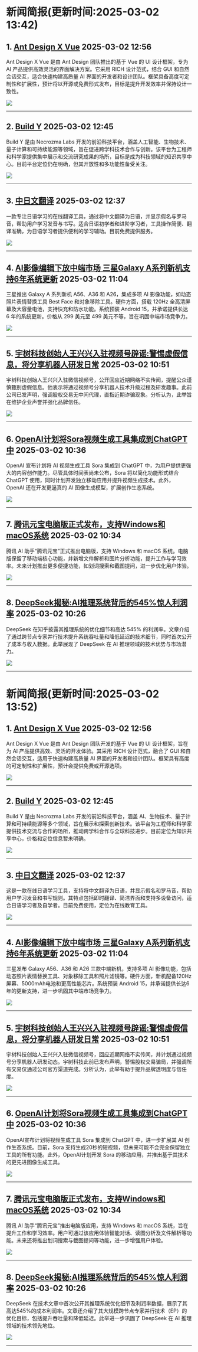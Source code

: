 # 新闻简报(更新时间:2025-03-02 13:42)

## 1. [Ant Design X Vue](https://top.aibase.com/tool/ant-design-x-vue)   2025-03-02 12:56

Ant Design X Vue 是由 Ant Design 团队推出的基于 Vue 的 UI 设计框架，专为 AI 产品提供高效灵活的界面解决方案。它采用 RICH 设计范式，结合 GUI 和自然会话交互，适合快速构建高质量 AI 界面的开发者和设计团队。框架具备高度可定制性和扩展性，预计将以开源或免费形式发布，目标是提升开发效率并保持设计一致性。

![](https://pic.chinaz.com/ai/2025/03/02/202503021256447499.jpg)

---

## 2. [Build Y](https://top.aibase.com/tool/build-y)   2025-03-02 12:45

Build Y 是由 Necrozma Labs 开发的前沿科技平台，涵盖人工智能、生物技术、量子计算和可持续能源等领域，旨在促进跨学科技术合作与创新。该平台为工程师和科学家提供集中展示和交流研究成果的场所，目标是成为科技领域的知识共享中心。目前平台定位仍在明确，但其开放性和多功能性备受关注。

![](https://pic.chinaz.com/ai/2025/03/02/202503021245440695.jpg)

---

## 3. [中日文翻译](https://top.aibase.com/tool/zhongriwenfanyi)   2025-03-02 12:37

一款专注日语学习的在线翻译工具，通过将中文翻译为日语，并显示假名与罗马音，帮助用户学习发音与书写。适合日语初学者和进阶学习者，工具操作简便、翻译准确，为日语学习者提供便利的学习辅助。目前免费提供服务。

![](https://pic.chinaz.com/ai/2025/03/02/202503021237506013.jpg)

---

## 4. [AI影像编辑下放中端市场 三星Galaxy A系列新机支持6年系统更新](https://www.aibase.com/zh/news/15862)   2025-03-02 11:04

三星推出 Galaxy A 系列新机 A56、A36 和 A26，集成多项 AI 影像功能，如动态照片表情替换工具 Best Face 和对象移除工具。硬件方面，搭载 120Hz 全高清屏幕及大容量电池，支持快充和防水功能。系统预装 Android 15，并承诺提供长达 6 年的系统更新。价格从 299 美元至 499 美元不等，旨在巩固中端市场竞争力。

![](https://upload.chinaz.com/2025/0302/6387651023543381594057059.png)

---

## 5. [宇树科技创始人王兴兴入驻视频号辟谣:警惕虚假信息，将分享机器人研发日常](https://www.aibase.com/zh/news/15861)   2025-03-02 10:51

宇树科技创始人王兴兴入驻微信视频号，公开回应近期网络不实传闻，提醒公众谨慎甄别虚假信息。他表示将通过视频号分享机器人技术升级过程及研发趣事。此前公司已发声明，强调股权交易无中间代理，直指近期诈骗现象。分析认为，此举旨在维护企业声誉并强化品牌信任。

![](https://upload.chinaz.com/2025/0302/6387650949240976875977249.png)

---

## 6. [OpenAI计划将Sora视频生成工具集成到ChatGPT中](https://www.aibase.com/zh/news/15860)   2025-03-02 10:36

OpenAI 宣布计划将 AI 视频生成工具 Sora 集成到 ChatGPT 中，为用户提供更强大的内容创作能力。尽管具体时间表尚未公布，Sora 将以简化功能形式结合 ChatGPT 使用，同时计划开发独立移动应用并提升视频生成技术。此外，OpenAI 还在开发更逼真的 AI 图像生成模型，扩展创作生态系统。

![](https://pic.chinaz.com/picmap/202502061723412816_0.jpg)

---

## 7. [腾讯元宝电脑版正式发布，支持Windows和macOS系统](https://www.aibase.com/zh/news/15859)   2025-03-02 10:34

腾讯 AI 助手“腾讯元宝”正式推出电脑版，支持 Windows 和 macOS 系统。电脑版保留了移动端核心功能，并新增文件解析和图片分析功能，提升工作与学习效率。未来计划推出更多便捷功能，如划词搜索和截图提问，进一步优化用户体验。

![](https://pic.chinaz.com/picmap/202405301107292824_0.jpg)

---

## 8. [DeepSeek揭秘:AI推理系统背后的545%惊人利润率](https://www.aibase.com/zh/news/15858)   2025-03-02 10:26

DeepSeek 在知乎披露其推理系统的优化细节和高达 545% 的利润率。文章介绍了通过跨节点专家并行技术提升系统吞吐量和降低延迟的技术细节，同时首次公开了成本与收入数据。此举展现了 DeepSeek 在 AI 推理领域的技术优势与市场潜力。

![](https://pic.chinaz.com/picmap/202502051558207045_2.jpg)

---
# 新闻简报(更新时间:2025-03-02 13:52)

## 1. [Ant Design X Vue](https://top.aibase.com/tool/ant-design-x-vue)   2025-03-02 12:56

Ant Design X Vue 是由 Ant Design 团队开发的基于 Vue 的 UI 设计框架，旨在为 AI 产品提供高效、灵活的开发体验。其采用 RICH 设计范式，融合了 GUI 和自然会话交互，适用于快速构建高质量 AI 界面的开发者和设计团队。框架具有高度的可定制性和扩展性，预计会提供免费或开源选项。

![](https://pic.chinaz.com/ai/2025/03/02/202503021256447499.jpg)

---

## 2. [Build Y](https://top.aibase.com/tool/build-y)   2025-03-02 12:45

Build Y 是由 Necrozma Labs 开发的前沿科技平台，涵盖 AI、生物技术、量子计算和可持续能源等多个领域，旨在展示和探索创新技术。该平台为工程师和科学家提供技术交流与合作的场所，推动跨学科合作与全球科技进步。目前定位为知识共享中心，价格和定位信息暂未明确。

![](https://pic.chinaz.com/ai/2025/03/02/202503021245440695.jpg)

---

## 3. [中日文翻译](https://top.aibase.com/tool/zhongriwenfanyi)   2025-03-02 12:37

这是一款在线日语学习工具，支持将中文翻译为日语，并显示假名和罗马音，帮助用户学习发音和书写规则。其特点包括即时翻译、简洁界面和支持多设备访问，适合日语学习者及自学者。目前免费使用，定位为在线教育工具。

![](https://pic.chinaz.com/ai/2025/03/02/202503021237506013.jpg)

---

## 4. [AI影像编辑下放中端市场 三星Galaxy A系列新机支持6年系统更新](https://www.aibase.com/zh/news/15862)   2025-03-02 11:04

三星发布 Galaxy A56、A36 和 A26 三款中端新机，支持多项 AI 影像功能，包括动态照片表情替换工具、对象移除工具和照片滤镜等。硬件方面，新机配备120Hz屏幕、5000mAh电池和更高性能芯片。系统预装 Android 15，并承诺提供长达6年的更新支持，进一步巩固其中端市场竞争力。

![](https://upload.chinaz.com/2025/0302/6387651023543381594057059.png)

---

## 5. [宇树科技创始人王兴兴入驻视频号辟谣:警惕虚假信息，将分享机器人研发日常](https://www.aibase.com/zh/news/15861)   2025-03-02 10:51

宇树科技创始人王兴兴入驻微信视频号，回应近期网络不实传闻，并计划通过视频号分享机器人研发动态。宇树科技此前已发布声明，警惕股权交易骗局，并强调所有交易仅通过公司官方渠道完成。分析认为，此举有助于提升品牌透明度与信任度。

![](https://upload.chinaz.com/2025/0302/6387650949240976875977249.png)

---

## 6. [OpenAI计划将Sora视频生成工具集成到ChatGPT中](https://www.aibase.com/zh/news/15860)   2025-03-02 10:36

OpenAI宣布计划将视频生成工具 Sora 集成到 ChatGPT 中，进一步扩展其 AI 创作生态系统。目前，Sora 支持生成20秒的短视频，但未来可能不会完全保留独立工具的所有功能。此外，OpenAI计划开发 Sora 的移动应用，并推出基于其技术的更先进图像生成工具。

![](https://pic.chinaz.com/picmap/202502061723412816_0.jpg)

---

## 7. [腾讯元宝电脑版正式发布，支持Windows和macOS系统](https://www.aibase.com/zh/news/15859)   2025-03-02 10:34

腾讯 AI 助手“腾讯元宝”推出电脑版应用，支持 Windows 和 macOS 系统，旨在提升工作和学习效率。用户可通过该应用体验智能对话、读图分析及文件解析等功能。未来还将推出划词搜索与截图提问等功能，进一步增强用户体验。

![](https://pic.chinaz.com/picmap/202405301107292824_0.jpg)

---

## 8. [DeepSeek揭秘:AI推理系统背后的545%惊人利润率](https://www.aibase.com/zh/news/15858)   2025-03-02 10:26

DeepSeek 在技术文章中首次公开其推理系统优化细节及利润率数据，展示了其高达545%的成本利润率。文章还介绍了其大规模跨节点专家并行技术（EP）的优化目标，包括提升吞吐量和降低延迟。此举进一步巩固了 DeepSeek 在 AI 推理领域的技术领先地位。

![](https://pic.chinaz.com/picmap/202502051558207045_2.jpg) 

---